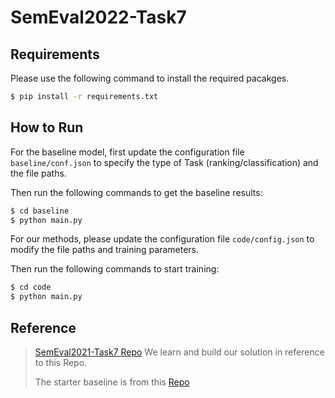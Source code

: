 # SemEval2022-Task7

## Requirements

Please use the following command to install the required pacakges.

```bash
$ pip install -r requirements.txt
```

## How to Run

For the baseline model, first update the configuration file `baseline/conf.json` to specify the type of Task (ranking/classification) and the file paths.

Then run the following commands to get the baseline results:

```bash
$ cd baseline
$ python main.py
```

For our methods, please update the configuration file `code/config.json` to modify the file paths and training parameters.

Then run the following commands to start training:

```bash
$ cd code
$ python main.py
```

## Reference

> [SemEval2021-Task7 Repo](https://github.com/aishgupta/Quantifying-Humor-Offensiveness) We learn and build our solution in reference to this Repo.
> 
> The starter baseline is from this [Repo](https://github.com/acidAnn/semeval2022_task7_starter_kit)

